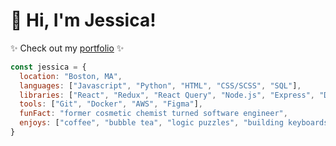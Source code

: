 <h1>👋 Hi, I'm Jessica!</h1>

✨ Check out my [portfolio](https://jessicayau.net) ✨

```javascript
const jessica = {
  location: "Boston, MA",
  languages: ["Javascript", "Python", "HTML", "CSS/SCSS", "SQL"],
  libraries: ["React", "Redux", "React Query", "Node.js", "Express", "Django", "Flask", "Jest", "MUI", "Styled-Components"],
  tools: ["Git", "Docker", "AWS", "Figma"],
  funFact: "former cosmetic chemist turned software engineer",
  enjoys: ["coffee", "bubble tea", "logic puzzles", "building keyboards", "traveling", "learning new things"],
}
```
